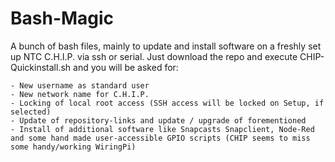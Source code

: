 # Bash-Magic

A bunch of bash files, mainly to update and install software on a freshly set up NTC C.H.I.P. via ssh or serial.
Just download the repo and execute CHIP-Quickinstall.sh and you will be asked for:

	- New username as standard user
	- New network name for C.H.I.P.
	- Locking of local root access (SSH access will be locked on Setup, if selected)
	- Update of repository-links and update / upgrade of forementioned
	- Install of additional software like Snapcasts Snapclient, Node-Red and some hand made user-accessible GPIO scripts (CHIP seems to miss some handy/working WiringPi)
